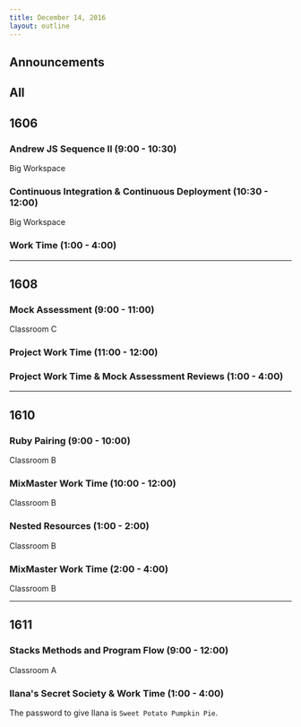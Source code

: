 ```yaml
---
title: December 14, 2016
layout: outline
---
```



## Announcements


## All

## 1606

### Andrew JS Sequence II (9:00 - 10:30)

Big Workspace

### Continuous Integration & Continuous Deployment (10:30 - 12:00)

Big Workspace

### Work Time (1:00 - 4:00)

***

## 1608

### Mock Assessment (9:00 - 11:00)

Classroom C

### Project Work Time (11:00 - 12:00)

### Project Work Time & Mock Assessment Reviews (1:00 - 4:00)

***

## 1610

### Ruby Pairing (9:00 - 10:00)

Classroom B

### MixMaster Work Time (10:00 - 12:00)

Classroom B

### Nested Resources (1:00 - 2:00)

Classroom B

### MixMaster Work Time (2:00 - 4:00)

Classroom B

***

## 1611

### Stacks Methods and Program Flow (9:00 - 12:00)

Classroom A

### Ilana's Secret Society & Work Time (1:00 - 4:00)

The password to give Ilana is `Sweet Potato Pumpkin Pie`.
